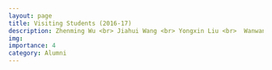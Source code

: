 ```yaml
---
layout: page
title: Visiting Students (2016-17)
description: Zhenming Wu <br> Jiahui Wang <br> Yongxin Liu <br>  Wanwan Shao
img:
importance: 4
category: Alumni
---
```

